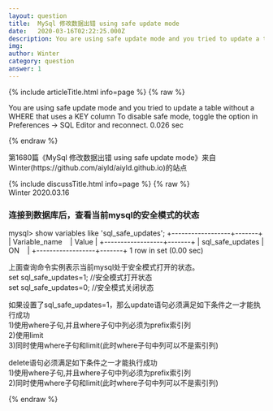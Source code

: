 ```yaml
---
layout: question
title:  MySql 修改数据出错 using safe update mode
date:   2020-03-16T02:22:25.000Z
description: You are using safe update mode and you tried to update a table without a WHERE t...
img: 
author: Winter
category: question
answer: 1
---
```

<div class="article-root">
  <div class="article">
    {% include articleTitle.html info=page %}
    {% raw %}
    <div class="article-content"><p>You are using safe update mode and you tried to update a table without a WHERE that uses a KEY column To disable safe mode, toggle the option in Preferences -&gt; SQL Editor and reconnect. 0.026 sec</p></div>
    {% endraw %}
  </div>
  <p class="winter_mark">第1680篇《MySql 修改数据出错 using safe update mode》来自Winter(https://github.com/aiyld/aiyld.github.io)的站点</p>
  <div class="discuss-wrapper">
    {% include discussTitle.html info=page %}
    {% raw %}
    <div class="discuss-list">
    <div class="discuss-item">
        <div class="discuss-parent">
          <div class="discuss-meta">
            <span class="discuss-user">Winter</span>
            <span class="discuss-time">2020.03.16</span>
          </div>
          <div class="discuss-comment"><h3>连接到数据库后，查看当前mysql的安全模式的状态</h3><p>mysql&gt; show variables like 'sql_safe_updates';
+------------------+-------+
| Variable_name &nbsp; &nbsp;| Value |
+------------------+-------+
| sql_safe_updates | ON &nbsp; &nbsp;|
+------------------+-------+
1 row in set (0.00 sec)
</p><p>上面查询命令实例表示当前mysql处于安全模式打开的状态。<br>set sql_safe_updates=1; //安全模式打开状态<br>set sql_safe_updates=0; //安全模式关闭状态</p><p>如果设置了sql_safe_updates=1，那么update语句必须满足如下条件之一才能执行成功<br>1)使用where子句,并且where子句中列必须为prefix索引列<br>2)使用limit<br>3)同时使用where子句和limit(此时where子句中列可以不是索引列)</p><p>delete语句必须满足如下条件之一才能执行成功<br>1)使用where子句,并且where子句中列必须为prefix索引列<br>2)同时使用where子句和limit(此时where子句中列可以不是索引列)</p></div>
        </div></div>
    </div>
    {% endraw %}
  </div>
<div>
